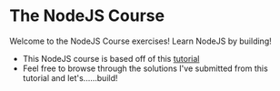 # The NodeJS Course
Welcome to the NodeJS Course exercises! Learn NodeJS by building!

- This NodeJS course is based off of this [tutorial](http://nicholasjohnson.com/node/course/exercises/)
- Feel free to browse through the solutions I've submitted from this tutorial and let's......build!
